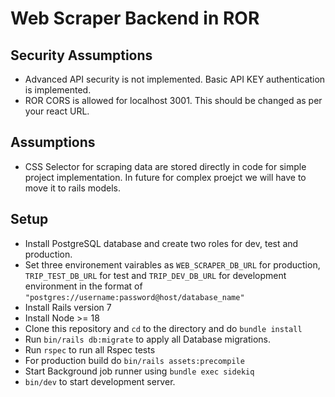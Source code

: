 # Web Scraper Backend in ROR

## Security Assumptions
- Advanced API security is not implemented. Basic API KEY authentication is implemented.
- ROR CORS is allowed for localhost 3001. This should be changed as per your react URL.

## Assumptions
- CSS Selector for scraping data are stored directly in code for simple project implementation. In future for complex proejct we will have to move it to rails models.

## Setup
- Install PostgreSQL database and create two roles for dev, test and production.
- Set three environement vairables as `WEB_SCRAPER_DB_URL` for production, `TRIP_TEST_DB_URL` for test and `TRIP_DEV_DB_URL` for development environment in the format of `"postgres://username:password@host/database_name"`
- Install Rails version 7
- Install Node >= 18
- Clone this repository and `cd` to the directory and do `bundle install`
- Run `bin/rails db:migrate` to apply all Database migrations.
- Run `rspec` to run all Rspec tests
- For production build do `bin/rails assets:precompile`
- Start Background job runner using `bundle exec sidekiq`
- `bin/dev` to start development server.
